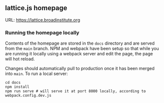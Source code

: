 ## lattice.js homepage
URL: https://lattice.broadinstitute.org

### Running the homepage locally
Contents of the homepage are stored in the `docs` directory and are served from the `main` branch.
NPM and webpack have been setup so that while you are running it locally using a webpack server and edit the page, the page will hot reload.

Changes should automatically pull to production once it has been merged into `main`.
To run a local server:
```
cd docs
npm install
npm run serve # will serve it at port 8000 locally, according to webpack.config.dev.js
```